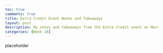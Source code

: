 ```yaml
---
toc: true
comments: true
title: Extra Credit Event Notes and Takeaways
layout: post
description: My notes and takeaways from the Extra Credit event on March 28, 2023
categories: [Week 28]
---
```


placeholder